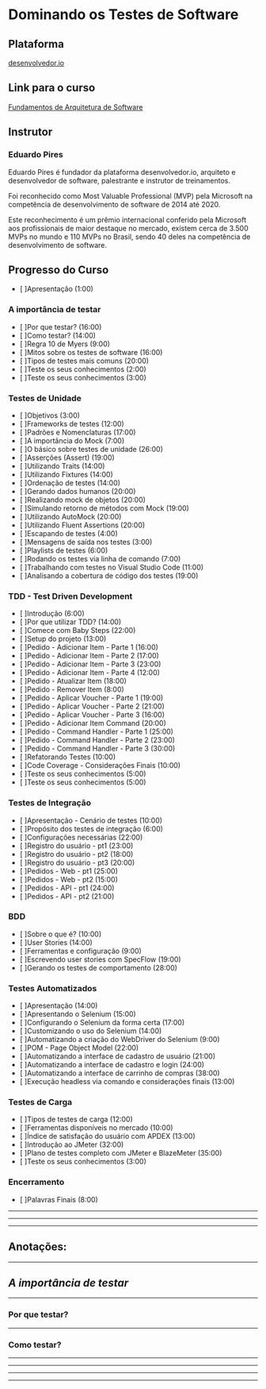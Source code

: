 # Dominando os Testes de Software

## Plataforma

[desenvolvedor.io](https://desenvolvedor.io/)

## Link para o curso

[Fundamentos de Arquitetura de Software](https://desenvolvedor.io/curso-online-dominando-os-testes-de-software)

## Instrutor

### Eduardo Pires

Eduardo Pires é fundador da plataforma desenvolvedor.io, arquiteto e desenvolvedor de software, palestrante e instrutor de treinamentos.

Foi reconhecido como Most Valuable Professional (MVP) pela Microsoft na competência de desenvolvimento de software de 2014 até 2020.

Este reconhecimento é um prêmio internacional conferido pela Microsoft aos profissionais de maior destaque no mercado, existem cerca de 3.500 MVPs no mundo e 110 MVPs no Brasil, sendo 40 deles na competência de desenvolvimento de software.

## Progresso do Curso

- [ ]Apresentação (1:00)

### A importância de testar

- [ ]Por que testar? (16:00)
- [ ]Como testar? (14:00)
- [ ]Regra 10 de Myers (9:00)
- [ ]Mitos sobre os testes de software (16:00)
- [ ]Tipos de testes mais comuns (20:00)
- [ ]Teste os seus conhecimentos (2:00)
- [ ]Teste os seus conhecimentos (3:00)

### Testes de Unidade

- [ ]Objetivos (3:00)
- [ ]Frameworks de testes (12:00)
- [ ]Padrões e Nomenclaturas (17:00)
- [ ]A importância do Mock (7:00)
- [ ]O básico sobre testes de unidade (26:00)
- [ ]Asserções (Assert) (19:00)
- [ ]Utilizando Traits (14:00)
- [ ]Utilizando Fixtures (14:00)
- [ ]Ordenação de testes (14:00)
- [ ]Gerando dados humanos (20:00)
- [ ]Realizando mock de objetos (20:00)
- [ ]Simulando retorno de métodos com Mock (19:00)
- [ ]Utilizando AutoMock (20:00)
- [ ]Utilizando Fluent Assertions (20:00)
- [ ]Escapando de testes (4:00)
- [ ]Mensagens de saída nos testes (3:00)
- [ ]Playlists de testes (6:00)
- [ ]Rodando os testes via linha de comando (7:00)
- [ ]Trabalhando com testes no Visual Studio Code (11:00)
- [ ]Analisando a cobertura de código dos testes (19:00)

### TDD - Test Driven Development

- [ ]Introdução (6:00)
- [ ]Por que utilizar TDD? (14:00)
- [ ]Comece com Baby Steps (22:00)
- [ ]Setup do projeto (13:00)
- [ ]Pedido - Adicionar Item - Parte 1 (16:00)
- [ ]Pedido - Adicionar Item - Parte 2 (17:00)
- [ ]Pedido - Adicionar Item - Parte 3 (23:00)
- [ ]Pedido - Adicionar Item - Parte 4 (12:00)
- [ ]Pedido - Atualizar Item (18:00)
- [ ]Pedido - Remover Item (8:00)
- [ ]Pedido - Aplicar Voucher - Parte 1 (19:00)
- [ ]Pedido - Aplicar Voucher - Parte 2 (21:00)
- [ ]Pedido - Aplicar Voucher - Parte 3 (16:00)
- [ ]Pedido - Adicionar Item Command (20:00)
- [ ]Pedido - Command Handler - Parte 1 (25:00)
- [ ]Pedido - Command Handler - Parte 2 (23:00)
- [ ]Pedido - Command Handler - Parte 3 (30:00)
- [ ]Refatorando Testes (10:00)
- [ ]Code Coverage - Considerações Finais (10:00)
- [ ]Teste os seus conhecimentos (5:00)
- [ ]Teste os seus conhecimentos (5:00)

### Testes de Integração

- [ ]Apresentação - Cenário de testes (10:00)
- [ ]Propósito dos testes de integração (6:00)
- [ ]Configurações necessárias (22:00)
- [ ]Registro do usuário - pt1 (23:00)
- [ ]Registro do usuário - pt2 (18:00)
- [ ]Registro do usuário - pt3 (20:00)
- [ ]Pedidos - Web - pt1 (25:00)
- [ ]Pedidos - Web - pt2 (15:00)
- [ ]Pedidos - API - pt1 (24:00)
- [ ]Pedidos - API - pt2 (21:00)

### BDD

- [ ]Sobre o que é? (10:00)
- [ ]User Stories (14:00)
- [ ]Ferramentas e configuração (9:00)
- [ ]Escrevendo user stories com SpecFlow (19:00)
- [ ]Gerando os testes de comportamento (28:00)

### Testes Automatizados

- [ ]Apresentação (14:00)
- [ ]Apresentando o Selenium (15:00)
- [ ]Configurando o Selenium da forma certa (17:00)
- [ ]Customizando o uso do Selenium (14:00)
- [ ]Automatizando a criação do WebDriver do Selenium (9:00)
- [ ]POM - Page Object Model (22:00)
- [ ]Automatizando a interface de cadastro de usuário (21:00)
- [ ]Automatizando a interface de cadastro e login (24:00)
- [ ]Automatizando a interface de carrinho de compras (38:00)
- [ ]Execução headless via comando e considerações finais (13:00)

### Testes de Carga

- [ ]Tipos de testes de carga (12:00)
- [ ]Ferramentas disponíveis no mercado (10:00)
- [ ]Índice de satisfação do usuário com APDEX (13:00)
- [ ]Introdução ao JMeter (32:00)
- [ ]Plano de testes completo com JMeter e BlazeMeter (35:00)
- [ ]Teste os seus conhecimentos (3:00)

### Encerramento

- [ ]Palavras Finais (8:00)

---
---
---

## **Anotações:**

---

## *A importância de testar*

---

### Por que testar?

---

### Como testar?

---

---
---
---
